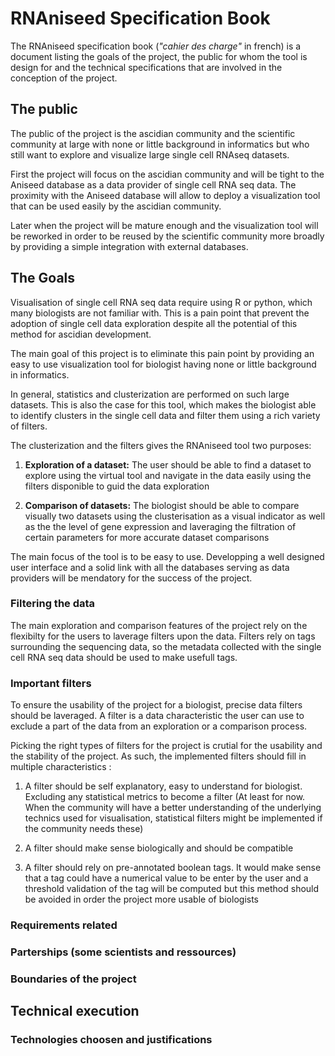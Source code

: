 # RNAniseed Specification Book

The RNAniseed specification book (*"cahier des charge"* in french) is a document listing 
the goals of the project, the public for whom the tool is design for and the technical 
specifications that are involved in the conception of the project.

## The public

The public of the project is the ascidian community and the scientific community at large 
with none or little background in informatics but who still want to explore and visualize 
large single cell RNAseq datasets. 

First the project will focus on the ascidian community and will be tight to the Aniseed 
database as a data provider of single cell RNA seq data. The proximity with the Aniseed 
database will allow to deploy a visualization tool that can be used easily by the ascidian
community. 

Later when the project will be mature enough and the visualization tool will be reworked 
in order to be reused by the scientific community more broadly by providing a simple 
integration with external databases.

## The Goals 

Visualisation of single cell RNA seq data require using R or python, which many biologists
are not familiar with. This is a pain point that prevent the adoption of single cell data 
exploration despite all the potential of this method for ascidian development. 

The main goal of this project is to eliminate this pain point by providing an easy to use 
visualization tool for biologist having none or little background in informatics.

In general, statistics and clusterization are performed on such large datasets. This is 
also the case for this tool, which makes the biologist able to identify clusters in the 
single cell data and filter them using a rich variety of filters.

The clusterization and the filters gives the RNAniseed tool two purposes: 

1. **Exploration of a dataset:** The user should be able to find a dataset to explore using 
                                 the virtual tool and navigate in the data easily using the 
                                 filters disponible to guid the data exploration

2. **Comparison of datasets:** The biologist should be able to compare visually two datasets
                               using the clusterisation as a visual indicator as well as the 
                               the level of gene expression and laveraging the filtration of 
                               certain parameters for more accurate dataset comparisons  

The main focus of the tool is to be easy to use. Developping a well designed user interface
and a solid link with all the databases serving as data providers will be mendatory for the 
success of the project.

### Filtering the data

The main exploration and comparison features of the project rely on the flexibilty for the 
users to laverage filters upon the data. Filters rely on tags surrounding the sequencing 
data, so the metadata collected with the single cell RNA seq data should be used to make 
usefull tags.

### Important filters

To ensure the usability of the project for a biologist, precise data filters should be 
laveraged. A filter is a data characteristic the user can use to exclude a part of the 
data from an exploration or a comparison process. 

Picking the right types of filters for the project is crutial for the usability and the 
stability of the project. As such, the implemented filters should fill in multiple 
characteristics : 

1. A filter should be self explanatory, easy to understand for biologist. Excluding any 
   statistical metrics to become a filter (At least for now. When the community will 
   have a better understanding of the underlying technics used for visualisation, 
   statistical filters might be implemented if the community needs these)

2. A filter should make sense biologically and should be compatible

3. A filter should rely on pre-annotated boolean tags. It would make sense that a tag
   could have a numerical value to be enter by the user and a threshold validation of 
   the tag will be computed but this method should be avoided in order the project 
   more usable of biologists



### Requirements related

### Parterships (some scientists and ressources)

### Boundaries of the project















## Technical execution

### Technologies choosen and justifications

### 